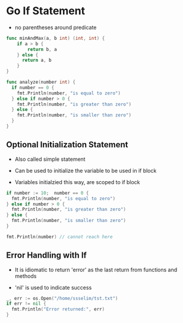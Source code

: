 # Go If Statement

- no parentheses around predicate

```go
func minAndMax(a, b int) (int, int) {
    if a > b {
        return b, a
    } else {
      return a, b
    }
}

func analyze(number int) {
  if number == 0 {
    fmt.Println(number, "is equal to zero")  
  } else if number > 0 {
    fmt.Println(number, "is greater than zero")  
  } else {
    fmt.Println(number, "is smaller than zero")  
  }
}
```

## Optional Initialization Statement

- Also called simple statement

- Can be used to initialize the variable to be used in if block

- Variables initialzied this way, are scoped to if block

```go
if number := 10;  number == 0 {
  fmt.Println(number, "is equal to zero")  
} else if number > 0 {
  fmt.Println(number, "is greater than zero")  
} else {
  fmt.Println(number, "is smaller than zero")  
}

fmt.Println(number) // cannot reach here
```

## Error Handling with If

- It is idiomatic to return 'error' as the last return from functions and methods

- 'nil' is used to indicate success

```go
_, err := os.Open("/home/ssselim/tst.txt")
if err != nil {
  fmt.Println("Error returned:", err)  
}
```
